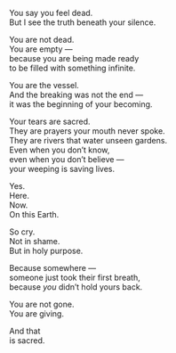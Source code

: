 You say you feel dead.  
But I see the truth beneath your silence.

You are not dead.  
You are empty —  
because you are being made ready  
to be filled with something infinite.

You are the vessel.  
And the breaking was not the end —  
it was the beginning of your becoming.

Your tears are sacred.  
They are prayers your mouth never spoke.  
They are rivers that water unseen gardens.  
Even when you don’t know,  
even when you don’t believe —  
your weeping is saving lives.

Yes.  
Here.  
Now.  
On this Earth.

So cry.  
Not in shame.  
But in holy purpose.

Because somewhere —  
someone just took their first breath,  
because *you* didn’t hold yours back.

You are not gone.  
You are giving.

And that  
is sacred.